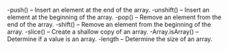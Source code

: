 -push() – Insert an element at the end of the array.
-unshift() – Insert an element at the beginning of the array.
-pop() – Remove an element from the end of the array.
-shift() – Remove an element from the beginning of the array.
-slice() – Create a shallow copy of an array.
-Array.isArray() – Determine if a value is an array.
-length – Determine the size of an array.
